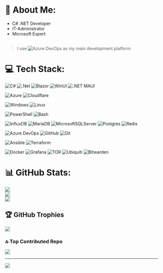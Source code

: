 # 💫 About Me:
- C# .NET Developer
- IT-Administrator
- Microsoft Expert
<br><br>
> I use ![Azure DevOps](https://img.shields.io/badge/Azure%20DevOps-%230072C6.svg?style=flat&logo=azuredevops&logoColor=white) as my main development platform

# 💻 Tech Stack:
![C#](https://img.shields.io/badge/C%23-%23239120.svg?style=flat&logo=csharp&logoColor=white) 
![.Net](https://img.shields.io/badge/.NET-502bd3?style=flat&logo=.net&logoColor=white)
![Blazor](https://img.shields.io/badge/Blazor-5C2D91?style=flat&logo=blazor&logoColor=white)
![WinUI](https://img.shields.io/badge/WinUI-0f50b7?style=flat&logo=winui&logoColor=white)
![.NET MAUI](https://img.shields.io/badge/.NET%20MAUI-0f50b7?style=flat&logo=.netmaui&logoColor=white)

![Azure](https://img.shields.io/badge/Azure-%230072C6.svg?style=flat&logo=microsoftazure&logoColor=white)
![Cloudflare](https://img.shields.io/badge/Cloudflare-%23F38020.svg?style=flat&logo=cloudflare&logoColor=white)

![Windows](https://img.shields.io/badge/Windows-%231cabff.svg?style=flat&logo=microsoftazure&logoColor=white)
![Linux](https://img.shields.io/badge/Linux-%23FCC624.svg?style=flat&logo=linux&logoColor=black)

![PowerShell](https://img.shields.io/badge/PowerShell-%235391FE.svg?style=flat&logo=powershell&logoColor=white) 
![Bash](https://img.shields.io/badge/Bash-%234EAA25.svg?style=flat&logo=gnubash&logoColor=white) 

![InfluxDB](https://img.shields.io/badge/InfluxDB-22ADF6?style=flat&logo=InfluxDB&logoColor=white) 
![MariaDB](https://img.shields.io/badge/MariaDB-003545?style=flat&logo=mariadb&logoColor=white) 
![MicrosoftSQLServer](https://img.shields.io/badge/Microsoft%20SQL%20Server-CC2927?style=flat&logo=microsoft%20sql%20server&logoColor=white) 
![Postgres](https://img.shields.io/badge/Postgres-%23316192.svg?style=flat&logo=postgresql&logoColor=white) 
![Redis](https://img.shields.io/badge/Redis-%23DD0031.svg?style=flat&logo=redis&logoColor=white) 

![Azure DevOps](https://img.shields.io/badge/Azure%20DevOps-%230072C6.svg?style=flat&logo=azuredevops&logoColor=white)
![GitHub](https://img.shields.io/badge/Github-%23121011.svg?style=flat&logo=github&logoColor=white)
![Git](https://img.shields.io/badge/Git-%23F05033.svg?style=flat&logo=git&logoColor=white) 

![Ansible](https://img.shields.io/badge/Ansible-%231A1918.svg?style=flat&logo=ansible&logoColor=white) 
![Terraform](https://img.shields.io/badge/Terraform-%235835CC.svg?style=flat&logo=terraform&logoColor=white) 

![Docker](https://img.shields.io/badge/Docker-%230db7ed.svg?style=flat&logo=docker&logoColor=white)
![Grafana](https://img.shields.io/badge/Grafana-%23F46800.svg?style=flat&logo=grafana&logoColor=white)
![TOR](https://img.shields.io/badge/Tor-%237E4798.svg?style=flat&logo=tor-project&logoColor=white) 
![Ubiquiti](https://img.shields.io/badge/Ubiquiti-%230559C9.svg?style=flat&logo=ubiquiti&logoColor=white)
![Bitwarden](https://img.shields.io/badge/Bitwarden-%23175DDC.svg?style=flat&logo=bitwarden&logoColor=white) 

# 📊 GitHub Stats:
![](https://github-readme-stats.vercel.app/api?username=owndev&theme=dark&hide_border=false&include_all_commits=true&count_private=true)<br/>
![](https://github-readme-streak-stats.herokuapp.com/?user=owndev&theme=dark&hide_border=false)<br/>
![](https://github-readme-stats.vercel.app/api/top-langs/?username=owndev&theme=dark&hide_border=false&include_all_commits=true&count_private=true&layout=compact)

## 🏆 GitHub Trophies
![](https://github-profile-trophy.vercel.app/?username=owndev&theme=dark&no-frame=false&no-bg=true&margin-w=4)


### 🔝 Top Contributed Repo
![](https://github-contributor-stats.vercel.app/api?username=owndev&limit=5&theme=dark&combine_all_yearly_contributions=true)

---
[![](https://visitcount.itsvg.in/api?id=owndev&icon=0&color=6)](https://visitcount.itsvg.in)
